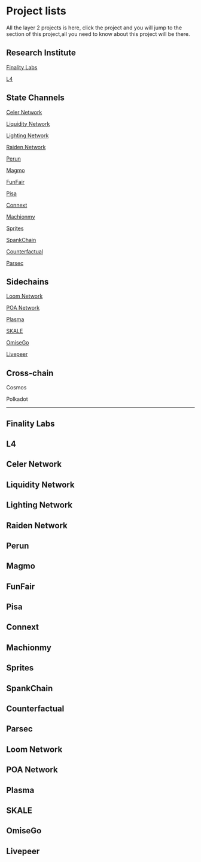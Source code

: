 # Project lists
All the layer 2 projects is here, click the project and you will jump to the section of this project,all you need to know about this project will be there.

## Research Institute
 [Finality Labs](https://github.com/Awesome-Layer-2/Project#finality-labs)
 
 [L4](https://github.com/Awesome-Layer-2/Project#l4)


## State Channels
 [Celer Network](https://github.com/Awesome-Layer-2/Project#celer-network)
 
 [Liquidity Network](https://github.com/Awesome-Layer-2/Project#liquidity-network)
 
 [Lighting Network](https://github.com/Awesome-Layer-2/Project#lighting-network)
 
 [Raiden Network](https://github.com/Awesome-Layer-2/Project#raiden-network)
 
 [Perun](https://github.com/Awesome-Layer-2/Project#perun)
 
 [Magmo](https://github.com/Awesome-Layer-2/Project#magmo)
 
 [FunFair](https://github.com/Awesome-Layer-2/Project#funfair)
 
 [Pisa](https://github.com/Awesome-Layer-2/Project#pisa)
 
 [Connext](https://github.com/Awesome-Layer-2/Project#connext)
 
 [Machionmy](https://github.com/Awesome-Layer-2/Project#machionmy)
 
 [Sprites](https://github.com/Awesome-Layer-2/Project#sprites)
 
 [SpankChain](https://github.com/Awesome-Layer-2/Project#spankchain)
 
 [Counterfactual](https://github.com/Awesome-Layer-2/Project#counterfactual)
 
 [Parsec](https://github.com/Awesome-Layer-2/Project#parsec)



## Sidechains
 [Loom Network](https://github.com/Awesome-Layer-2/Project#loom-network)
 
 [POA Network](https://github.com/Awesome-Layer-2/Project#poa-network)
 
 [Plasma](https://github.com/Awesome-Layer-2/Project#plasma)
 
 [SKALE](https://github.com/Awesome-Layer-2/Project#skale)
 
 [OmiseGo](https://github.com/Awesome-Layer-2/Project#omisego)
 
 [Livepeer](https://github.com/Awesome-Layer-2/Project#livepeer)

 

## Cross-chain
Cosmos

Polkadot

***

## Finality Labs
## L4
## Celer Network
## Liquidity Network
## Lighting Network
## Raiden Network
## Perun
## Magmo
## FunFair
## Pisa
## Connext
## Machionmy
## Sprites
## SpankChain
## Counterfactual
## Parsec
## Loom Network
## POA Network
## Plasma
## SKALE
## OmiseGo
## Livepeer






